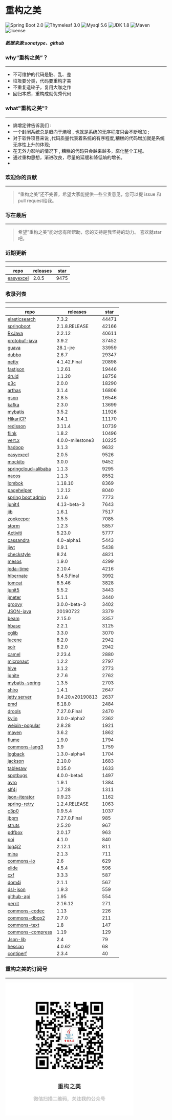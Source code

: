 # 重构之美
![Spring Boot 2.0](https://img.shields.io/badge/Spring%20Boot-2.0-brightgreen.svg)
![Thymeleaf 3.0](https://img.shields.io/badge/Thymeleaf-3.0-yellow.svg)
![Mysql 5.6](https://img.shields.io/badge/Mysql-5.6-blue.svg)
![JDK 1.8](https://img.shields.io/badge/JDK-1.8-brightgreen.svg)
![Maven](https://img.shields.io/badge/Maven-3.5.0-yellowgreen.svg)
![license](https://img.shields.io/badge/license-Apache%202-blue.svg)
##### 数据来源:sonatype、github

### why“重构之美”？
--- 
- 不可维护的代码是脏、乱、差
- 垃圾要分类，代码要重构才美
- 不重复造轮子，复用大咖之作
- 回归本质，重构成就优秀代码


### what"重构之美"?
---
- 熵增定律告诉我们 :
- 一个封闭系统总是趋向于熵增 , 也就是系统的无序程度只会不断增加 ;
- 对于软件项目来说 ,代码质量代表着系统的有序程度,糟糕的代码增加就是系统无序性上升的体现;
- 在无外力影响的情况下 , 糟糕的代码只会越来越多，腐化整个工程。
- 通过重构思想，渐进改良，尽量的延缓和降低熵的增长。
- 


### 欢迎你的贡献
---
> “重构之美”还不完善，希望大家能提供一些宝贵意见，您可以提 issue 和 pull request给我。


### 写在最后
---
> 希望"重构之美"能对您有所帮助，您的支持是我坚持的动力。
> 喜欢就star吧。


### 近期更新
---
repo | releases | star
---|---|---
[easyexcel](https://github.com/alibaba/easyexcel) | 2.0.5 | 9475

### 收录列表
---
repo | releases | star
---|---|---
[elasticsearch](https://github.com/elastic/elasticsearch) | 7.3.2 | 44471 
[springboot](https://github.com/spring-projects/spring-boot) | 2.1.8.RELEASE | 42166 
[RxJava](https://github.com/ReactiveX/RxJava) | 2.2.12 | 40611 
[protobuf-java](https://github.com/protocolbuffers/protobuf) | 3.9.2 | 37452 
[guava](https://github.com/google/guava) | 28.1-jre | 33959 
[dubbo](https://github.com/apache/incubator-dubbo) | 2.6.7 | 29347 
[netty](https://github.com/netty/netty) | 4.1.42.Final | 20898 
[fastjson](https://github.com/alibaba/fastjson) | 1.2.61 | 19446 
[druid](https://github.com/alibaba/druid) | 1.1.20 | 18758 
[p3c](https://github.com/alibaba/p3c) | 2.0.0 | 18290 
[arthas](https://github.com/alibaba/arthas) | 3.1.4 | 16806 
[gson](https://github.com/google/gson) | 2.8.5 | 16546 
[kafka](https://github.com/apache/kafka) | 2.3.0 | 13699 
[mybatis](https://github.com/mybatis/mybatis-3) | 3.5.2 | 11926 
[HikariCP](https://github.com/brettwooldridge/HikariCP) | 3.4.1 | 11170 
[redisson](https://github.com/redisson/redisson) | 3.11.4 | 10739 
[flink](https://github.com/apache/flink) | 1.8.2 | 10496 
[vert.x](https://github.com/eclipse-vertx/vert.x) | 4.0.0-milestone3 | 10225 
[hadoop](https://github.com/apache/hadoop) | 3.1.3 | 9632 
[easyexcel](https://github.com/alibaba/easyexcel) | 2.0.5 | 9526 
[mockito](https://github.com/mockito/mockito) | 3.0.0 | 9452 
[springcloud-alibaba](https://github.com/spring-cloud-incubator/spring-cloud-alibaba) | 1.1.3 | 9295 
[nacos](https://github.com/alibaba/nacos) | 1.1.3 | 8552 
[lombok](https://github.com/rzwitserloot/lombok) | 1.18.10 | 8369 
[pagehelper](https://github.com/pagehelper/Mybatis-PageHelper) | 1.2.12 | 8040 
[spring boot admin](https://github.com/codecentric/spring-boot-admin) | 2.1.6 | 7773 
[junit4](https://github.com/junit-team/junit4) | 4.13-beta-3 | 7643 
[jib](https://github.com/GoogleContainerTools/jib) | 1.6.1 | 7517 
[zookeeper](https://github.com/apache/zookeeper) | 3.5.5 | 7085 
[storm](https://github.com/apache/storm) | 1.2.3 | 5857 
[Activiti](https://github.com/Activiti/Activiti) | 5.23.0 | 5777 
[cassandra](https://github.com/apache/cassandra) | 4.0-alpha1 | 5443 
[jjwt](https://github.com/jwtk/jjwt) | 0.9.1 | 5438 
[checkstyle](https://github.com/checkstyle/checkstyle) | 8.24 | 4821 
[mesos](https://github.com/apache/mesos) | 1.9.0 | 4299 
[joda-time](https://github.com/JodaOrg/joda-time) | 2.10.4 | 4216 
[hibernate](https://github.com/hibernate/hibernate-orm) | 5.4.5.Final | 3992 
[tomcat](https://github.com/apache/tomcat) | 8.5.46 | 3828 
[junit5](https://github.com/junit-team/junit5) | 5.5.2 | 3443 
[jmeter](https://github.com/apache/jmeter) | 5.1.1 | 3440 
[groovy](https://github.com/apache/groovy) | 3.0.0-beta-3 | 3402 
[JSON-java](https://github.com/stleary/JSON-java) | 20190722 | 3379 
[beam](https://github.com/apache/beam) | 2.15.0 | 3357 
[hbase](https://github.com/apache/hbase) | 2.2.1 | 3125 
[cglib](https://github.com/cglib/cglib) | 3.3.0 | 3070 
[lucene](https://github.com/apache/lucene-solr) | 8.2.0 | 2942 
[solr](https://github.com/apache/lucene-solr) | 8.2.0 | 2942 
[camel](https://github.com/apache/camel) | 2.23.4 | 2880 
[micronaut](https://github.com/micronaut-projects/micronaut-core) | 1.2.2 | 2797 
[hive](https://github.com/apache/hive) | 3.1.2 | 2773 
[ignite](https://github.com/apache/ignite) | 2.7.6 | 2762 
[mybatis-spring](https://github.com/mybatis/spring-boot-starter) | 1.3.5 | 2703 
[shiro](https://github.com/apache/shiro) | 1.4.1 | 2647 
[jetty server](https://github.com/eclipse/jetty.project) | 9.4.20.v20190813 | 2637 
[pmd](https://github.com/pmd/pmd) | 6.18.0 | 2484 
[drools](https://github.com/kiegroup/drools) | 7.27.0.Final | 2470 
[kylin](https://github.com/apache/kylin) | 3.0.0-alpha2 | 2362 
[weixin-popular](https://github.com/liyiorg/weixin-popular) | 2.8.28 | 1921 
[maven](https://github.com/apache/maven) | 3.6.2 | 1862 
[flume](https://github.com/apache/flume) | 1.9.0 | 1794 
[commons-lang3](https://github.com/apache/commons-lang) | 3.9 | 1759 
[logback](https://github.com/qos-ch/logback) | 1.3.0-alpha4 | 1704 
[jackson](https://github.com/FasterXML/jackson-core) | 2.10.0 | 1683 
[tablesaw](https://github.com/jtablesaw/tablesaw) | 0.35.0 | 1633 
[spotbugs](https://github.com/spotbugs/spotbugs) | 4.0.0-beta4 | 1497 
[avro](https://github.com/apache/avro) | 1.9.1 | 1384 
[slf4j](https://github.com/qos-ch/slf4j) | 1.7.28 | 1311 
[json-iterator](https://github.com/json-iterator/java) | 0.9.23 | 1162 
[spring-retry](https://github.com/spring-projects/spring-retry) | 1.2.4.RELEASE | 1063 
[c3p0](https://github.com/swaldman/c3p0) | 0.9.5.4 | 1037 
[jbpm](https://github.com/kiegroup/jbpm) | 7.27.0.Final | 985 
[struts](https://github.com/apache/struts) | 2.5.20 | 967 
[pdfbox](https://github.com/apache/pdfbox) | 2.0.17 | 963 
[poi](https://github.com/apache/poi) | 4.1.0 | 840 
[log4j2](https://github.com/apache/logging-log4j2) | 2.12.1 | 811 
[mina](https://github.com/apache/mina) | 2.1.3 | 711 
[commons-io](https://github.com/apache/commons-io) | 2.6 | 629 
[elide](https://github.com/yahoo/elide) | 4.5.4 | 596 
[cxf](https://github.com/apache/cxf) | 3.3.3 | 587 
[dom4j](https://github.com/dom4j/dom4j) | 2.1.1 | 567 
[dsl-json](https://github.com/ngs-doo/dsl-json) | 1.9.3 | 559 
[github-api](https://github.com/kohsuke/github-api) | 1.95 | 554 
[gerrit](https://github.com/GerritCodeReview/gerrit) | 2.16.12 | 271 
[commons-codec](https://github.com/apache/commons-codec) | 1.13 | 226 
[commons-dbcp2](https://github.com/apache/commons-dbcp) | 2.7.0 | 211 
[commons-text](https://github.com/apache/commons-text) | 1.8 | 147 
[commons-compress](https://github.com/apache/commons-compress) | 1.19 | 129 
[Json-lib](https://github.com/aalmiray/Json-lib) | 2.4 | 79 
[hessian](https://github.com/ebourg/hessian) | 4.0.62 | 68 
[contiperf](https://github.com/lucaspouzac/contiperf) | 2.3.4 | 40 


### 重构之美的订阅号
---
<img src="https://github.com/jartisan2001/latest/blob/master/Image.jpg" width="400" hegiht="400" align=left />
